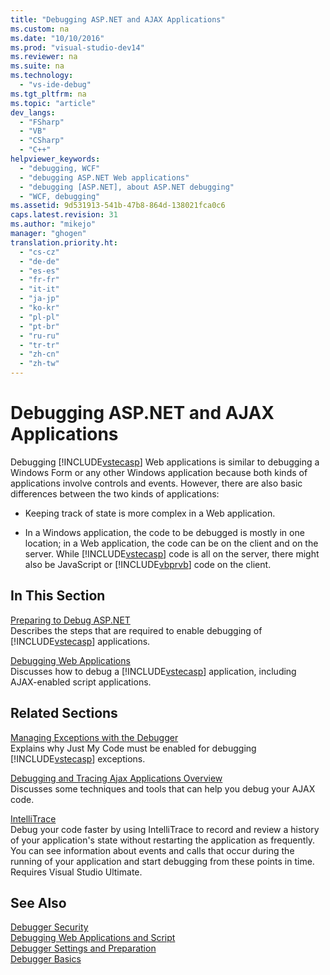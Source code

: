 ```yaml
---
title: "Debugging ASP.NET and AJAX Applications"
ms.custom: na
ms.date: "10/10/2016"
ms.prod: "visual-studio-dev14"
ms.reviewer: na
ms.suite: na
ms.technology: 
  - "vs-ide-debug"
ms.tgt_pltfrm: na
ms.topic: "article"
dev_langs: 
  - "FSharp"
  - "VB"
  - "CSharp"
  - "C++"
helpviewer_keywords: 
  - "debugging, WCF"
  - "debugging ASP.NET Web applications"
  - "debugging [ASP.NET], about ASP.NET debugging"
  - "WCF, debugging"
ms.assetid: 9d531913-541b-47b8-864d-138021fca0c6
caps.latest.revision: 31
ms.author: "mikejo"
manager: "ghogen"
translation.priority.ht: 
  - "cs-cz"
  - "de-de"
  - "es-es"
  - "fr-fr"
  - "it-it"
  - "ja-jp"
  - "ko-kr"
  - "pl-pl"
  - "pt-br"
  - "ru-ru"
  - "tr-tr"
  - "zh-cn"
  - "zh-tw"
---
```

# Debugging ASP.NET and AJAX Applications
Debugging [!INCLUDE[vstecasp](../dv_TeamTestALM/includes/vstecasp_md.md)] Web applications is similar to debugging a Windows Form or any other Windows application because both kinds of applications involve controls and events. However, there are also basic differences between the two kinds of applications:  
  
-   Keeping track of state is more complex in a Web application.  
  
-   In a Windows application, the code to be debugged is mostly in one location; in a Web application, the code can be on the client and on the server. While [!INCLUDE[vstecasp](../dv_TeamTestALM/includes/vstecasp_md.md)] code is all on the server, there might also be JavaScript or [!INCLUDE[vbprvb](../VS_debugger/includes/vbprvb_md.md)] code on the client.  
  
## In This Section  
 [Preparing to Debug ASP.NET](../VS_debugger/preparing-to-debug-asp.net.md)  
 Describes the steps that are required to enable debugging of [!INCLUDE[vstecasp](../dv_TeamTestALM/includes/vstecasp_md.md)] applications.  
  
 [Debugging Web Applications](../VS_debugger/debugging-web-applications.md)  
 Discusses how to debug a [!INCLUDE[vstecasp](../dv_TeamTestALM/includes/vstecasp_md.md)] application, including AJAX-enabled script applications.  
  
## Related Sections  
 [Managing Exceptions with the Debugger](../VS_debugger/managing-exceptions-with-the-debugger.md)  
 Explains why Just My Code must be enabled for debugging [!INCLUDE[vstecasp](../dv_TeamTestALM/includes/vstecasp_md.md)] exceptions.  
  
 [Debugging and Tracing Ajax Applications Overview](../Topic/Debugging%20and%20Tracing%20Ajax%20Applications%20Overview.md)  
 Discusses some techniques and tools that can help you debug your AJAX code.  
  
 [IntelliTrace](../VS_debugger/intellitrace.md)  
 Debug your code faster by using IntelliTrace to record and review a history of your application's state without restarting the application as frequently. You can see information about events and calls that occur during the running of your application and start debugging from these points in time. Requires Visual Studio Ultimate.  
  
## See Also  
 [Debugger Security](../VS_debugger/debugger-security.md)   
 [Debugging Web Applications and Script](../VS_debugger/debugging-web-applications-and-script.md)   
 [Debugger Settings and Preparation](../VS_debugger/debugger-settings-and-preparation.md)   
 [Debugger Basics](../VS_debugger/debugger-basics.md)